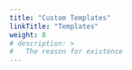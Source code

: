 ```yaml
---
title: "Custom Templates"
linkTitle: "Templates"
weight: 8
# description: >
#   The reason for existence
---
```


